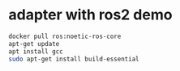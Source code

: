 # adapter with ros2 demo

```bash
docker pull ros:noetic-ros-core
apt-get update
apt install gcc
sudo apt-get install build-essential
```
